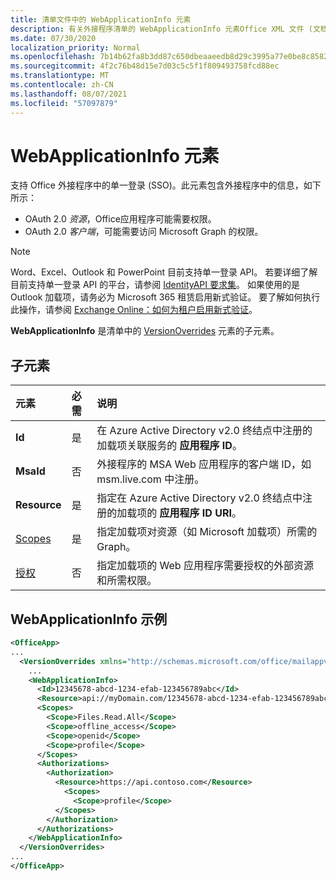 ```yaml
---
title: 清单文件中的 WebApplicationInfo 元素
description: 有关外接程序清单的 WebApplicationInfo 元素Office XML 文件 (文档) 文档。
ms.date: 07/30/2020
localization_priority: Normal
ms.openlocfilehash: 7b14b62fa8b3dd87c650dbeaaeedb8d29c3995a77e0be8c8582da422cb480e67
ms.sourcegitcommit: 4f2c76b48d15e7d03c5c5f1f809493758fcd88ec
ms.translationtype: MT
ms.contentlocale: zh-CN
ms.lasthandoff: 08/07/2021
ms.locfileid: "57097879"
---
```

# <a name="webapplicationinfo-element"></a>WebApplicationInfo 元素

支持 Office 外接程序中的单一登录 (SSO)。此元素包含外接程序中的信息，如下所示：

- OAuth 2.0 *资源*，Office应用程序可能需要权限。
- OAuth 2.0 *客户端*，可能需要访问 Microsoft Graph 的权限。

> [!NOTE]
> Word、Excel、Outlook 和 PowerPoint 目前支持单一登录 API。 若要详细了解目前支持单一登录 API 的平台，请参阅 [IdentityAPI 要求集](../requirement-sets/identity-api-requirement-sets.md)。 如果使用的是 Outlook 加载项，请务必为 Microsoft 365 租赁启用新式验证。 要了解如何执行此操作，请参阅 [Exchange Online：如何为租户启用新式验证](https://social.technet.microsoft.com/wiki/contents/articles/32711.exchange-online-how-to-enable-your-tenant-for-modern-authentication.aspx)。

**WebApplicationInfo** 是清单中的 [VersionOverrides](versionoverrides.md) 元素的子元素。  

## <a name="child-elements"></a>子元素

|  元素 |  必需  |  说明  |
|:-----|:-----|:-----|
|  **Id**    |  是   |  在 Azure Active Directory v2.0 终结点中注册的加载项关联服务的 **应用程序 ID**。|
|  **MsaId**    |  否   |  外接程序的 MSA Web 应用程序的客户端 ID，如 msm.live.com 中注册。|
|  **Resource**  |  是   |  指定在 Azure Active Directory v2.0 终结点中注册的加载项的 **应用程序 ID URI**。|
|  [Scopes](scopes.md)                |  是  |  指定加载项对资源（如 Microsoft 加载项）所需的Graph。  |
|  [授权](authorizations.md)  |  否   | 指定加载项的 Web 应用程序需要授权的外部资源和所需权限。|

## <a name="webapplicationinfo-example"></a>WebApplicationInfo 示例

```xml
<OfficeApp>
...
  <VersionOverrides xmlns="http://schemas.microsoft.com/office/mailappversionoverrides" xsi:type="VersionOverridesV1_0">
    ...
    <WebApplicationInfo>
      <Id>12345678-abcd-1234-efab-123456789abc</Id>
      <Resource>api://myDomain.com/12345678-abcd-1234-efab-123456789abc</Resource>
      <Scopes>
        <Scope>Files.Read.All</Scope>
        <Scope>offline_access</Scope>
        <Scope>openid</Scope>
        <Scope>profile</Scope>
      </Scopes>
      <Authorizations>
        <Authorization>
          <Resource>https://api.contoso.com</Resource>
            <Scopes>
              <Scope>profile</Scope>
          </Scopes>
        </Authorization>
      </Authorizations>
    </WebApplicationInfo>
  </VersionOverrides>
...
</OfficeApp>
```
